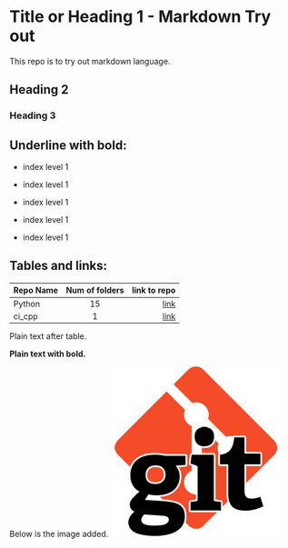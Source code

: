 # Title or Heading 1 - Markdown Try out
This repo is to try out markdown language.


## Heading 2


### Heading 3


Underline with bold:
--------------------
- index level 1

- index level 1

- index level 1

- index level 1

- index level 1


Tables and links:
-----------------
| Repo Name | Num of folders | link to repo |
| --------- |:--------------:| ------------:|
| Python    |       15       | [link](https://github.com/dhanraju/python) |
| ci_cpp    |       1        | [link](https://github.com/dhanraju/ci_cpp) |

Plain text after table.

**Plain text with bold.**

Below is the image added.
![Alt](./Beginners_guide_setting_up-git.jpg)